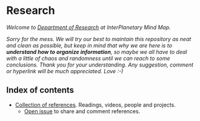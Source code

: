 # Research

*Welcome to [Department of Research](http://img.over-blog-kiwi.com/1/20/18/61/20160119/ob_722e22_bureau-bordel.jpg) at InterPlanetary Mind Map.* 

*Sorry for the mess. We will try our best to maintain this repository as neat and clean as possible, but keep in mind that why we are here is to **understand how to organize information**, so maybe we all have to deal with a little of chaos and randomness until we can reach to some conclusions. Thank you for your understanding. Any suggestion, comment or hyperlink will be much appreciated. Love :-)*

## Index of contents

- [Collection of references](https://github.com/interplanetarymindmap/research/blob/master/references.md). Readings, videos, people and projects.
    - [Open issue](https://github.com/interplanetarymindmap/research/issues/1) to share and comment references.